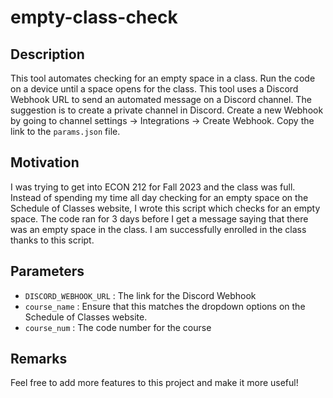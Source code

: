 # empty-class-check

## Description
This tool automates checking for an empty space in a class. Run the code on a device until a space opens for the class. This tool uses a Discord Webhook URL to send an automated message on a Discord channel. The suggestion is to create a private channel in Discord. Create a new Webhook by going to channel settings -> Integrations -> Create Webhook. Copy the link to the `params.json` file.

## Motivation
I was trying to get into ECON 212 for Fall 2023 and the class was full. Instead of spending my time all day checking for an empty space on the Schedule of Classes website, I wrote this script which checks for an empty space. The code ran for 3 days before I get a message saying that there was an empty space in the class. I am successfully enrolled in the class thanks to this script.

## Parameters
- `DISCORD_WEBHOOK_URL` : The link for the Discord Webhook
- `course_name` : Ensure that this matches the dropdown options on the Schedule of Classes website.
- `course_num` : The code number for the course

## Remarks
Feel free to add more features to this project and make it more useful!

